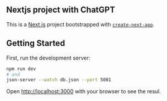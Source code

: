 ## Nextjs project with ChatGPT

This is a [Next.js](https://nextjs.org) project bootstrapped with [`create-next-app`](https://github.com/vercel/next.js/tree/canary/packages/create-next-app).

## Getting Started

First, run the development server:

```bash
npm run dev
# and
json-server --watch db.json --port 5001
```

Open [http://localhost:3000](http://localhost:3000) with your browser to see the resul.

